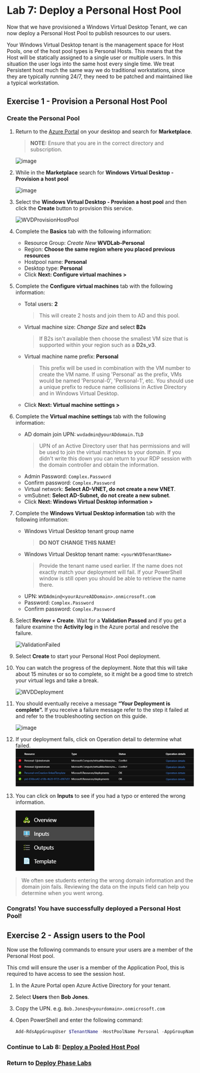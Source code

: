 # Lab 7: Deploy a Personal Host Pool

Now that we have provisioned a Windows Virtual Desktop Tenant, we can now deploy a Personal Host Pool to publish resources to our users.

Your Windows Virtual Desktop tenant is the management space for Host Pools, one of the host pool types is Personal Hosts. This means that the Host will be statically assigned to a single user or multiple users. In this situation the user logs into the same host every single time. We treat Persistent host much the same way we do traditional workstations, since they are typically running 24/7, they need to be patched and maintained like a typical workstation.

## Exercise 1 - Provision a Personal Host Pool

### Create the Personal Pool

1. Return to the [Azure Portal](https://portal.azure.com) on your desktop and search for **Marketplace**.  
    > **NOTE:** Ensure that you are in the correct directory and subscription.

    ![image](../attachments/4e91cf3c29be44f486c9b7428235071c.png)

2. While in the **Marketplace** search for **Windows Virtual Desktop - Provision a host pool**

    ![image](../attachments/8be16b1ed7e18681ce7554cf8c13bf57.png)

3. Select the **Windows Virtual Desktop - Provision a host pool** and then click the **Create** button to provision this service.

    ![WVDProvisionHostPool](../attachments/WVDProvisionHostPool.PNG)

4. Complete the **Basics** tab with the following information:
    * Resource Group: *Create New* **WVDLab-Personal**
    * Region: **Choose the same region where you placed previous resources**
    * Hostpool name: **Personal**
    * Desktop type: **Personal**
    * Click **Next: Configure virtual machines >**

5. Complete the **Configure virtual machines** tab with the following information:
    * Total users: **2**
        >This will create 2 hosts and join them to AD and this pool.
    * Virtual machine size: *Change Size* and select **B2s**
        >If B2s isn't available then choose the smallest VM size that is supported within your region such as a **D2s_v3**.
    * Virtual machine name prefix: **Personal**
        >This prefix will be used in combination with the VM number to create the VM name. If using 'Personal' as the prefix, VMs would be named 'Personal-0', 'Personal-1', etc. You should use a unique prefix to reduce name collisions in Active Directory and in Windows Virtual Desktop.
    * Click **Next: Virtual machine settings >**

6. Complete the **Virtual machine settings** tab with the following information:
    * AD domain join UPN: `wvdadmin@yourADdomain.TLD`
        >UPN of an Active Directory user that has permissions and will be used to join the virtual machines to your domain.  If you didn't write this down you can return to your RDP session with the domain controller and obtain the information.
    * Admin Password: `Complex.Password`
    * Confirm password: `Complex.Password`
    * Virtual network: **Select AD-VNET, do not create a new VNET**.
    * vmSubnet: **Select AD-Subnet, do not create a new subnet**.
    * Click **Next: Windows Virtual Desktop information >**

7. Complete the **Windows Virtual Desktop information** tab with the following information:
    * Windows Virtual Desktop tenant group name
        >**DO NOT CHANGE THIS NAME!**
    * Windows Virtual Desktop tenant name:  `<yourWVDTenantName>`
        >Provide the tenant name used earlier. If the name does not exactly match your deployment will fail.  If your PowerShell window is still open you should be able to retrieve the name there.
    * UPN: `WVDAdmin@<yourAzureADDomain>.onmicrosoft.com`
    * Password: `Complex.Password`
    * Confirm password: `Complex.Password`

8. Select **Review + Create**. Wait for a **Validation Passed** and if you get a failure examine the **Activity log** in the Azure portal and resolve the failure.

   ![ValidationFailed](../attachments/ValidationFailed.PNG)

9. Select **Create** to start your Personal Host Pool deployment.

10. You can watch the progress of the deployment.  Note that this will take about 15 minutes or so to complete, so it might be a good time to stretch your virtual legs and take a break.

    ![WVDDeployment](../attachments/WVDDeployment.PNG)
11. You should eventually receive a message **“Your Deployment is complete”.** If
you receive a failure message refer to the step it failed at and refer to the
troubleshooting section on this guide.

    ![image](../attachments/d186f32593dbd7d350ec18940f547f8f.png)

12. If your deployment fails, click on Operation detail to determine what failed.
    ![DomainJoinFailed](../attachments/DomainJoinFailed.PNG)

13. You can click on **Inputs** to see if you had a typo or entered the wrong information.

    ![Inputs](../attachments/Inputs.PNG)

>We often see students entering the wrong domain information and the domain join fails.  Reviewing the data on the inputs field can help you determine when you went wrong.

### Congrats! You have successfully deployed a Personal Host Pool!

## Exercise 2 - Assign users to the Pool

Now use the following commands to ensure your users are a member of the Personal Host pool.

This cmd will ensure the user is a member of the Application Pool, this is required to have access to see the session host.

1. In the Azure Portal open Azure Active Directory for your tenant.
2. Select **Users** then **Bob Jones**.
3. Copy the UPN.  e.g. `Bob.Jones@<yourdomain>.onmicrosoft.com`
4. Open PowerShell and enter the following command:

    ```Powershell
    Add-RdsAppGroupUser $TenantName -HostPoolName Personal -AppGroupName "Desktop Application Group" -UserPrincipalName Bob.Jones@<yourdomain>.onmicrosoft.com
    ```

### Continue to Lab 8: [Deploy a Pooled Host Pool](Deploy-Lab08-Deploy-a-Pooled-Host-Pool.md)

### Return to [Deploy Phase Labs](deploy.md)

